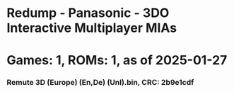 # Redump - Panasonic - 3DO Interactive Multiplayer MIAs
# Games: 1, ROMs: 1, as of 2025-01-27
### Remute 3D (Europe) (En,De) (Unl).bin, CRC: 2b9e1cdf
